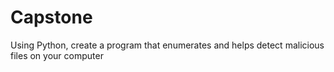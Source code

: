 # Capstone
Using Python, create a program that enumerates and helps detect malicious files on your computer
